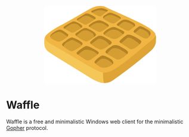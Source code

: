 <p align="center">
  <img width="300" src="https://github.com/mikeMoreno/waffle/blob/master/media/waffle.png">
</p>


# Waffle

Waffle is a free and minimalistic Windows web client for the minimalistic [Gopher](https://en.wikipedia.org/wiki/Gopher_(protocol)) protocol.
